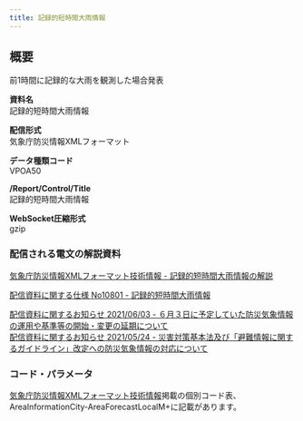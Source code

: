 ```yaml
---
title: 記録的短時間大雨情報
---
```


## 概要
前1時間に記録的な大雨を観測した場合発表

**資料名** <br/>
 記録的短時間大雨情報
 
**配信形式** <br/>
 気象庁防災情報XMLフォーマット

**データ種類コード** <br/>
 VPOA50

**/Report/Control/Title** <br/>
 記録的短時間大雨情報
 
**WebSocket圧縮形式** <br/>
 gzip

### 配信される電文の解説資料
[気象庁防災情報XMLフォーマット技術情報 - 記録的短時間大雨情報の解説](https://dmdata.jp/docs/jma/manual/0203-0203.pdf)


[配信資料に関する仕様 No10801 - 記録的短時間大雨情報](https://www.data.jma.go.jp/suishin/shiyou/pdf/no10801)


[配信資料に関するお知らせ 2021/06/03 - ６月３日に予定していた防災気象情報の運用や基準等の開始・変更の延期について](https://dmdata.jp/docs/jma/notice/20210603a.pdf) <br/>
[配信資料に関するお知らせ 2021/05/24 - 災害対策基本法及び「避難情報に関するガイドライン」改定への防災気象情報の対応について](https://dmdata.jp/docs/jma/notice/20210524a.pdf) <br/>

### コード・パラメータ
[気象庁防災情報XMLフォーマット技術情報](http://xml.kishou.go.jp/tec_material.html)掲載の個別コード表、AreaInformationCity-AreaForecastLocalM+に記載があります。
